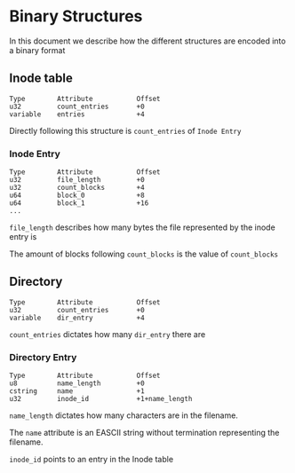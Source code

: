 # Binary Structures
In this document we describe how the different structures are encoded into a binary format

## Inode table
```
Type		Attribute			Offset
u32			count_entries		+0
variable	entries				+4
```
Directly following this structure is `count_entries` of `Inode Entry`

### Inode Entry
```
Type		Attribute			Offset
u32			file_length			+0
u32			count_blocks		+4
u64			block_0				+8
u64			block_1				+16
...
```
`file_length` describes how many bytes the file represented by the inode entry is

The amount of blocks following `count_blocks` is the value of `count_blocks`

## Directory
```
Type		Attribute			Offset
u32			count_entries		+0
variable	dir_entry			+4
```
`count_entries` dictates how many `dir_entry` there are
### Directory Entry
```
Type		Attribute			Offset
u8			name_length			+0
cstring		name				+1
u32			inode_id			+1+name_length
```
`name_length` dictates how many characters are in the filename.

The `name` attribute is an EASCII string without termination representing the filename. 

`inode_id` points to an entry in the Inode table
